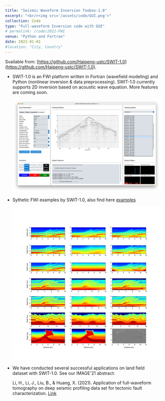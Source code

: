 ```yaml
---
title: "Seismic Waveform Inversion Toobox-1.0"
excerpt: "<br/><img src='/assets/code/GUI.png'>"
collection: Code
type: "Full-waveform Inversion code with GUI"
# permalink: /code/2022-FWI
venue: "Python and Fortran"
date: 2022-01-01
#location: "City, Country"
---
```


Svailable from: [https://github.com/Haipeng-ustc/SWIT-1.0](https://github.com/Haipeng-ustc/SWIT-1.0).

* SWIT-1.0 is an FWI platform written in Fortran (wavefield modeling) and Python (nonlinear inversion & data preprocessing). 
SWIT-1.0 currently supports 2D inversion based on acoustic wave equation. More features are coming soon. 

  ![image](/assets/code/GUI.png)

* Sythetic FWI examples by SWIT-1.0, also find here [examples](https://github.com/Haipeng-ustc/SWIT-1.0/tree/main/examples)

  ![image](/assets/code/FWI.png)

* We have conducted several successful applications on land field dataset with SWIT-1.0. See our IMAGE'21 abstract: 

  Li, H., Li, J., Liu, B., & Huang, X. (2021). Application of full-waveform tomography on deep seismic profiling data set for tectonic fault characterization. [Link](https://doi.org/10.1190/segam2021-3583190.1)
